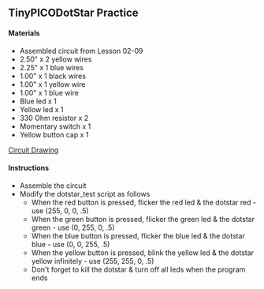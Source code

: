 ## TinyPICODotStar Practice

#### Materials
 - Assembled circuit from Lesson 02-09
 - 2.50" x 2 yellow wires
 - 2.25" x 1 blue wires
 - 1.00" x 1 black wires
 - 1.00" x 1 yellow wire
 - 1.00" x 1 blue wire
 - Blue led x 1
 - Yellow led x 1
 - 330 Ohm resistor x 2
 - Momentary switch x 1
 - Yellow button cap x 1

[Circuit Drawing](lesson02-10.pdf)

#### Instructions
 - Assemble the circuit
 - Modify the dotstar_test script as follows
   * When the red button is pressed, flicker the red led & the dotstar red - use (255, 0, 0, .5)
   * When the green button is pressed, flicker the green led & the dotstar green - use (0, 255, 0, .5)
   * When the blue button is pressed, flicker the blue led & the dotstar blue - use (0, 0, 255, .5)
   * When the yellow button is pressed, blink the yellow led & the dotstar yellow infinitely - use (255, 255, 0, .5)
   * Don't forget to kill the dotstar & turn off all leds when the program ends
